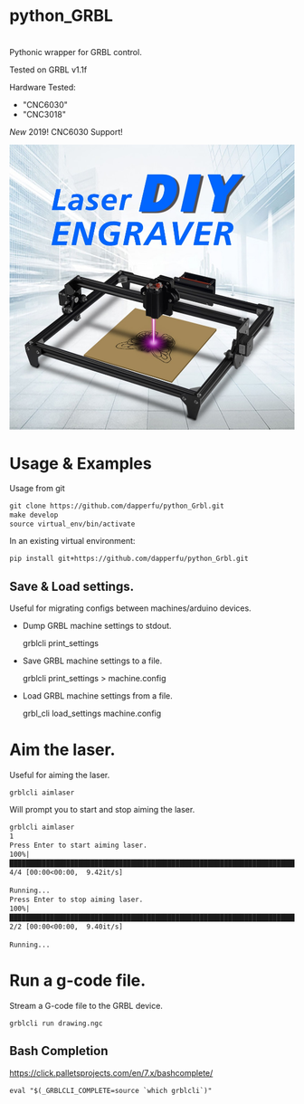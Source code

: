 # python_GRBL

#

Pythonic wrapper for GRBL control.

Tested on GRBL v1.1f

Hardware Tested:

- "CNC6030"
- "CNC3018"

*New* 2019! CNC6030 Support!

![](.img/cnc6030.jpg)

# Usage & Examples

Usage from git

    git clone https://github.com/dapperfu/python_Grbl.git
    make develop
    source virtual_env/bin/activate
    
In an existing virtual environment:

    pip install git+https://github.com/dapperfu/python_Grbl.git

## Save & Load settings.

Useful for migrating configs between machines/arduino devices.

- Dump GRBL machine settings to stdout.

    grblcli print_settings
    
- Save GRBL machine settings to a file.

    grblcli print_settings > machine.config
    
- Load GRBL machine settings from a file.

    grbl_cli load_settings machine.config
    
# Aim the laser.

Useful for aiming the laser.

```
grblcli aimlaser
```

Will prompt you to start and stop aiming the laser.

```
grblcli aimlaser
1
Press Enter to start aiming laser.
100%|███████████████████████████████████████████████████████████████████████████████████████████████████████████████████████████████████████| 4/4 [00:00<00:00,  9.42it/s]

Running...
Press Enter to stop aiming laser.
100%|███████████████████████████████████████████████████████████████████████████████████████████████████████████████████████████████████████| 2/2 [00:00<00:00,  9.40it/s]

Running...
```

# Run a g-code file.

Stream a G-code file to the GRBL device. 

    grblcli run drawing.ngc
    
## Bash Completion

https://click.palletsprojects.com/en/7.x/bashcomplete/

    eval "$(_GRBLCLI_COMPLETE=source `which grblcli`)"
  
